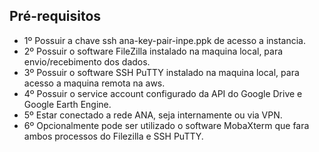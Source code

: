 ## Pré-requisitos

- 1º Possuir a chave ssh ana-key-pair-inpe.ppk de acesso a instancia.
- 2º Possuir o software FileZilla instalado na maquina local, para envio/recebimento dos dados.
- 3º Possuir o software SSH PuTTY instalado na maquina local, para acesso a maquina remota na aws.
- 4º Possuir o service account configurado da API do Google Drive e Google Earth Engine.
- 5º Estar conectado a rede ANA, seja internamente ou via VPN.
- 6º Opcionalmente pode ser utilizado o software MobaXterm que fara ambos processos do Filezilla e SSH PuTTY.
